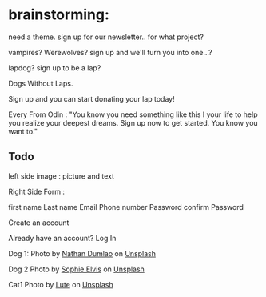 

# brainstorming:

need a theme.   sign up for our newsletter.. for what project?

vampires? Werewolves?  sign up and we'll turn you into one...?

lapdog?  sign up to be a lap?

Dogs Without Laps.

Sign up and you can start donating your lap today!



Every 
From Odin : 
"You know you need something like this I your life to help you realize your deepest dreams. Sign up now to get started. 
You know you want to."

## Todo
left side image : picture and text

Right Side Form : 





first name
Last name
Email
Phone number
Password
confirm Password 

Create an account

Already have an account? Log In



Dog 1:
Photo by <a href="https://unsplash.com/@nate_dumlao?utm_source=unsplash&utm_medium=referral&utm_content=creditCopyText">Nathan Dumlao</a> on <a href="https://unsplash.com/?utm_source=unsplash&utm_medium=referral&utm_content=creditCopyText">Unsplash</a>
  


Dog 2 
Photo by <a href="https://unsplash.com/@thetechnomaid?utm_source=unsplash&utm_medium=referral&utm_content=creditCopyText">Sophie Elvis</a> on <a href="https://unsplash.com/?utm_source=unsplash&utm_medium=referral&utm_content=creditCopyText">Unsplash</a>
  

Cat1
  Photo by <a href="https://unsplash.com/@milestogobeforeisleep?utm_source=unsplash&utm_medium=referral&utm_content=creditCopyText">Lute</a> on <a href="https://unsplash.com/s/photos/sad-cat?utm_source=unsplash&utm_medium=referral&utm_content=creditCopyText">Unsplash</a>
  